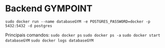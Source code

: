 # Backend GYMPOINT

`sudo docker run --name databaseGYM -e POSTGRES_PASSWORD=docker -p 5432:5432 -d postgres`

Principais comandos:
`sudo docker ps`
`sudo docker ps -a`
`sudo docker start databaseGYM`
`sudo docker logs databaseGYM`
